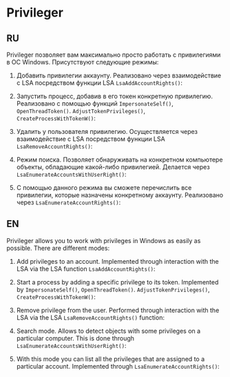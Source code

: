 # Privileger

## RU
Privileger позволяет вам максимально просто работать с привилегиями в ОС Windows. Присутствуют следующие режимы:

1. Добавить привилегии аккаунту. Реализовано через взаимодействие с LSA посредством функции LSA `LsaAddAccountRights()`:

2. Запустить процесс, добавив в его токен конкретную привилегию. Реализовано с помощью функций `ImpersonateSelf()`, `OpenThreadToken()`. `AdjustTokenPrivileges()`, `CreateProcessWithTokenW()`:



3. Удалить у пользователя привилегию. Осуществляется через взаимодействие с LSA посредством функции LSA `LsaRemoveAccountRights()`:


4. Режим поиска. Позволяет обнаруживать на конкретном компьютере объекты, обладающие какой-либо привилегией. Делается через `LsaEnumerateAccountsWithUserRight()`:


5. С помощью данного режима вы сможете перечислить все привилегии, которые назначены конкретному аккаунту. Реализовано через `LsaEnumerateAccountRights()`:



## EN
Privileger allows you to work with privileges in Windows as easily as possible. There are different modes:
1. Add privileges to an account. Implemented through interaction with the LSA via the LSA function `LsaAddAccountRights()`:

2. Start a process by adding a specific privilege to its token. Implemented by `ImpersonateSelf()`, `OpenThreadToken()`. `AdjustTokenPrivileges()`, `CreateProcessWithTokenW()`:


3. Remove privilege from the user. Performed through interaction with the LSA via the LSA `LsaRemoveAccountRights()` function:


4. Search mode. Allows to detect objects with some privileges on a particular computer. This is done through `LsaEnumerateAccountsWithUserRight()`:


5. With this mode you can list all the privileges that are assigned to a particular account. Implemented through `LsaEnumerateAccountRights()`:

